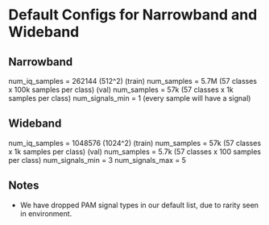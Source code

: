 # Default Configs for Narrowband and Wideband

## Narrowband
num_iq_samples = 262144 (512^2)
(train) num_samples = 5.7M (57 classes x 100k samples per class)
(val) num_samples = 57k (57 classes x 1k samples per class)
num_signals_min = 1 (every sample will have a signal)

## Wideband
num_iq_samples = 1048576 (1024^2)
(train) num_samples = 57k (57 classes x 1k samples per class)
(val) num_samples = 5.7k (57 classes x 100 samples per class)
num_signals_min = 3
num_signals_max = 5


## Notes
* We have dropped PAM signal types in our default list, due to rarity seen in environment.

